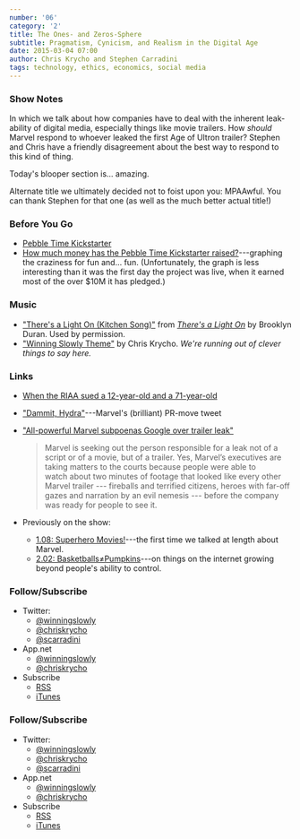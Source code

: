 ```yaml
---
number: '06'
category: '2'
title: The Ones- and Zeros-Sphere
subtitle: Pragmatism, Cynicism, and Realism in the Digital Age
date: 2015-03-04 07:00
author: Chris Krycho and Stephen Carradini
tags: technology, ethics, economics, social media
---
```


### Show Notes

In which we talk about how companies have to deal with the inherent leak-ability
of digital media, especially things like movie trailers. How *should* Marvel
respond to whoever leaked the first Age of Ultron trailer? Stephen and Chris
have a friendly disagreement about the best way to respond to this kind of
thing.

Today's blooper section is... amazing.

Alternate title we ultimately decided not to foist upon you: MPAAwful. You can
thank Stephen for that one (as well as the much better actual title!)

### Before You Go

  - [Pebble Time Kickstarter]
  - [How much money has the Pebble Time Kickstarter raised?]---graphing the
    craziness for fun and... fun. (Unfortunately, the graph is less interesting
    than it was the first day the project was live, when it earned most of the
    over $10M it has pledged.)

[Pebble Time Kickstarter]: //www.kickstarter.com/projects/597507018/pebble-time-awesome-smartwatch-no-compromises
[How much money has the Pebble Time Kickstarter raised?]: //pebbletimetracker.herokuapp.com

### Music

  - ["There's a Light On (Kitchen Song)"] from [_There's a Light On_] by
    Brooklyn Duran. Used by permission.
  - ["Winning Slowly Theme"](//soundcloud.com/chriskrycho/winning-slowly)
    by Chris Krycho. *We're running out of clever things to say here.*

["There's a Light On (Kitchen Song)"]: //brooklyndoran.bandcamp.com/track/theres-a-light-on-kitchen-song
[_There's a Light On_]: //brooklyndoran.bandcamp.com/album/theres-a-light-on

### Links

  - [When the RIAA sued a 12-year-old and a 71-year-old][sued]
  - ["Dammit, Hydra"]---Marvel's (brilliant) PR-move tweet
  - ["All-powerful Marvel subpoenas Google over trailer leak"][subpoena]

    > Marvel is seeking out the person responsible for a leak not of a script or
    > of a movie, but of a trailer. Yes, Marvel’s executives are taking matters
    > to the courts because people were able to watch about two minutes of
    > footage that looked like every other Marvel trailer --- fireballs and
    > terrified citizens, heroes with far-off gazes and narration by an evil
    > nemesis --- before the company was ready for people to see it.

  - Previously on the show:
      - [1.08: Superhero Movies!][1.08]---the first time we talked at length
        about Marvel.
      - [2.02: Basketballs≠Pumpkins][2.02]---on things on the internet growing
        beyond people's ability to control.

[sued]: //www.techdirt.com/articles/20030909/0116235.shtml
["Dammit, Hydra"]: //twitter.com/marvel/status/525071656306626560
[subpoena]: //www.washingtonpost.com/blogs/style-blog/wp/2014/11/07/all-powerful-marvel-subpoenas-google-over-trailer-leak/

[1.08]: //www.winningslowly.org/1.08/
[2.02]: //www.winningslowly.org/2.02/

### Follow/Subscribe

  - Twitter:
      + [@winningslowly](//www.twitter.com/winningslowly)
      + [@chriskrycho](//www.twitter.com/chriskrycho)
      + [@scarradini](//www.twitter.com/scarradini)
  - App.net
      + [@winningslowly](//alpha.app.net/winningslowly)
      + [@chriskrycho](//alpha.app.net/chriskrycho)
  - Subscribe
      + [RSS](//www.winningslowly.org/feed.xml)
      + [iTunes](//itunes.apple.com/us/podcast/winning-slowly/id807603957?mt=2)

### Follow/Subscribe

  - Twitter:
      + [@winningslowly](//www.twitter.com/winningslowly)
      + [@chriskrycho](//www.twitter.com/chriskrycho)
      + [@scarradini](//www.twitter.com/scarradini)
  - App.net
      + [@winningslowly](//alpha.app.net/winningslowly)
      + [@chriskrycho](//alpha.app.net/chriskrycho)
  - Subscribe
      + [RSS](//www.winningslowly.org/feed.xml)
      + [iTunes](//itunes.apple.com/us/podcast/winning-slowly/id807603957?mt=2)
